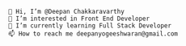 
    👋 Hi, I’m @Deepan Chakkaravarthy
    👀 I’m interested in Front End Developer
    🌱 I’m currently learning Full Stack Developer
    📫 How to reach me deepanyogeeshwaran@gmail.com

